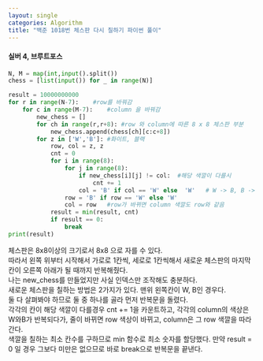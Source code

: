 ```yaml
---
layout: single
categories: Algorithm
title: "백준 1018번 체스판 다시 칠하기 파이썬 풀이"
---
```

#### 실버 4, 브루트포스

```py
N, M = map(int,input().split())
chess = [list(input()) for _ in range(N)]

result = 10000000000
for r in range(N-7):    #row를 바꿔감
    for c in range(M-7):    #column 을 바꿔감
        new_chess = []
        for ch in range(r,r+8): #row 와 column에 따른 8 x 8 체스판 부분
            new_chess.append(chess[ch][c:c+8])
        for z in ['W','B']: #화이트, 블랙
            row, col = z, z
            cnt = 0
            for i in range(8):
                for j in range(8):
                    if new_chess[i][j] != col:  #해당 색깔이 다를시
                        cnt += 1
                    col = 'B' if col == 'W' else  'W'   # W -> B, B -> W
                row = 'B' if row == 'W' else 'W'    
                col = row   #row가 바뀌면 column 색깔도 row와 같음
            result = min(result, cnt)
            if result == 0:
                break
print(result)
```

체스판은 8x8이상의 크기로서 8x8 으로 자를 수 있다.<br>
따라서 왼쪽 위부터 시작해서 가로로 1칸씩, 세로로 1칸씩해서 새로운 체스판의 마지막 칸이 오른쪽 아래가 될 때까지 반복해줬다.<br>
나는 new_chess를 만들었지만 사실 인덱스만 조작해도 충분하다.<br>
새로운 체스판을 칠하는 방법은 2가지가 있다. 맨위 왼쪽칸이 W, B인 경우다.<br>
둘 다 살펴봐야 하므로 둘 중 하나를 골라 먼저 반복문을 돌렸다.<br>
각각의 칸이 해당 색깔이 다를경우 cnt += 1을 카운트하고, 각각의 column의 색상은 W와B가 반복되다가, 줄이 바뀌면 row 색상이 바뀌고, column은 그 row 색깔을 따라간다.<br>
색깔을 칠하는 최소 칸수를 구하므로 min 함수로 최소 숫자를 할당했다. 만약 result = 0 일 경우 그보다 미만은 없으므로 바로 break으로 반복문을 끝낸다.